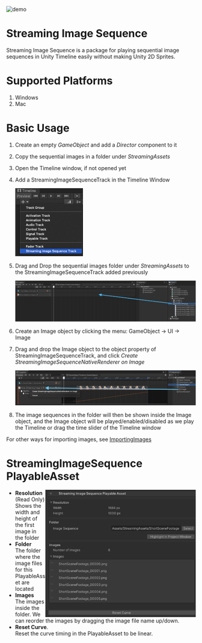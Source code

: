 ![demo](./images/Demo.gif)

# Streaming Image Sequence

Streaming Image Sequence is a package for playing sequential image sequences in Unity Timeline 
easily without making Unity 2D Sprites.

# Supported Platforms

1. Windows
2. Mac

# Basic Usage 

1. Create an empty *GameObject* and add a *Director* component to it
1. Copy the sequential images in a folder under *StreamingAssets*
1. Open the Timeline window, if not opened yet
1. Add a StreamingImageSequenceTrack in the Timeline Window

   <img src="images/AddStreamingImageSequenceTrack.png" width=180>  
   
1. Drag and Drop the sequential images folder under *StreamingAssets* to the StreamingImageSequenceTrack added previously
 
   <img src="images/DragAndDropStreamingAssets.png" width=960>  
   
1. Create an Image object by clicking the menu: GameObject -> UI -> Image

1. Drag and drop the Image object to the object property of StreamingImageSequenceTrack, and click *Create StreamingImageSequenceNativeRenderer on Image* 

   <img src="images/CreateStreamingImageSequenceNativeRenderer.png" width=960>  

1. The image sequences in the folder will then be shown inside the Image object, 
   and the Image object will be played/enabled/disabled as we play the Timeline or drag the time slider of the Timeline window


For other ways for importing images, see [ImportingImages](en/ImportingImages.md)

# StreamingImageSequence PlayableAsset

<img src="images/StreamingImageSequencePlayableAsset.png" align=right width=400>

* **Resolution** (Read Only)  
  Shows the width and height of the first image in the folder
* **Folder**  
  The folder where the image files for this PlayableAsset are located
* **Images**  
  The images inside the folder.
  We can reorder the images by dragging the image file name up/down.
* **Reset Curve**.  
  Reset the curve timing in the PlayableAsset to be linear.






